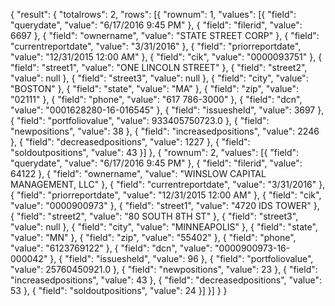 {
    "result": {
        "totalrows": 2,
        "rows": [{
            "rownum": 1,
            "values": [{
                "field": "querydate",
                "value": "6/17/2016 9:45 PM"
            }, {
                "field": "filerid",
                "value": 6697
            }, {
                "field": "ownername",
                "value": "STATE STREET CORP"
            }, {
                "field": "currentreportdate",
                "value": "3/31/2016"
            }, {
                "field": "priorreportdate",
                "value": "12/31/2015 12:00 AM"
            }, {
                "field": "cik",
                "value": "0000093751"
            }, {
                "field": "street1",
                "value": "ONE LINCOLN STREET"
            }, {
                "field": "street2",
                "value": null
            }, {
                "field": "street3",
                "value": null
            }, {
                "field": "city",
                "value": "BOSTON"
            }, {
                "field": "state",
                "value": "MA"
            }, {
                "field": "zip",
                "value": "02111"
            }, {
                "field": "phone",
                "value": "617 786-3000"
            }, {
                "field": "dcn",
                "value": "0001628280-16-016545"
            }, {
                "field": "issuesheld",
                "value": 3697
            }, {
                "field": "portfoliovalue",
                "value": 933405750723.0
            }, {
                "field": "newpositions",
                "value": 38
            }, {
                "field": "increasedpositions",
                "value": 2246
            }, {
                "field": "decreasedpositions",
                "value": 1227
            }, {
                "field": "soldoutpositions",
                "value": 43
            }]
        }, {
            "rownum": 2,
            "values": [{
                "field": "querydate",
                "value": "6/17/2016 9:45 PM"
            }, {
                "field": "filerid",
                "value": 64122
            }, {
                "field": "ownername",
                "value": "WINSLOW CAPITAL MANAGEMENT, LLC"
            }, {
                "field": "currentreportdate",
                "value": "3/31/2016"
            }, {
                "field": "priorreportdate",
                "value": "12/31/2015 12:00 AM"
            }, {
                "field": "cik",
                "value": "0000900973"
            }, {
                "field": "street1",
                "value": "4720 IDS TOWER"
            }, {
                "field": "street2",
                "value": "80 SOUTH 8TH ST"
            }, {
                "field": "street3",
                "value": null
            }, {
                "field": "city",
                "value": "MINNEAPOLIS"
            }, {
                "field": "state",
                "value": "MN"
            }, {
                "field": "zip",
                "value": "55402"
            }, {
                "field": "phone",
                "value": "6123769122"
            }, {
                "field": "dcn",
                "value": "0000900973-16-000042"
            }, {
                "field": "issuesheld",
                "value": 96
            }, {
                "field": "portfoliovalue",
                "value": 25760450921.0
            }, {
                "field": "newpositions",
                "value": 23
            }, {
                "field": "increasedpositions",
                "value": 43
            }, {
                "field": "decreasedpositions",
                "value": 53
            }, {
                "field": "soldoutpositions",
                "value": 24
            }]
        }]
    }
}
